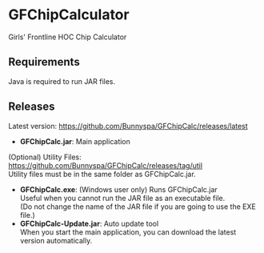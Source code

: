 # GFChipCalculator
Girls' Frontline HOC Chip Calculator

## Requirements
Java is required to run JAR files.


## Releases
Latest version: https://github.com/Bunnyspa/GFChipCalc/releases/latest
- **GFChipCalc.jar**: Main application

(Optional) Utility Files: https://github.com/Bunnyspa/GFChipCalc/releases/tag/util  
Utility files must be in the same folder as GFChipCalc.jar.

- **GFChipCalc.exe**: (Windows user only) Runs GFChipCalc.jar  
Useful when you cannot run the JAR file as an executable file.  
(Do not change the name of the JAR file if you are going to use the EXE file.)
- **GFChipCalc-Update.jar**: Auto update tool  
When you start the main application, you can download the latest version automatically.
